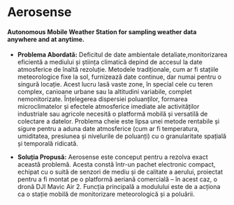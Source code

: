 # Aerosense
#### Autonomous Mobile Weather Station for sampling weather data anywhere and at anytime.

- **Problema Abordată:**
Deficitul de date
ambientale detaliate,monitorizarea eficientă a
mediului și știința climatică depind de accesul la
date atmosferice de înaltă rezoluție. Metodele 
tradiționale, cum ar fi stațiile meteorologice fixe la sol,
furnizează date continue, dar numai pentru o singură locație. Acest lucru lasă vaste zone, în special cele cu teren complex, canioane urbane sau la altitudini variabile, complet nemonitorizate. Înțelegerea dispersiei poluanților, formarea microclimatelor și efectele atmosferice imediate ale activităților industriale sau agricole necesită o platformă mobilă și versatilă de colectare a datelor. Problema cheie este lipsa unei metode rentabile și sigure pentru a aduna date atmosferice (cum ar fi temperatura, umiditatea, presiunea și nivelurile de poluanți) cu o granularitate spațială și temporală ridicată.

- **Soluția Propusă:**
 Aerosense este conceput pentru a rezolva exact această problemă. Acesta constă într-un pachet electronic compact, echipat cu o suită de senzori de mediu și de calitate a aerului, proiectat pentru a fi montat pe o platformă aeriană comercială – în acest caz, o dronă DJI Mavic Air 2. Funcția principală a modulului este de a acționa ca o stație mobilă de monitorizare meteorologică și a poluării.
